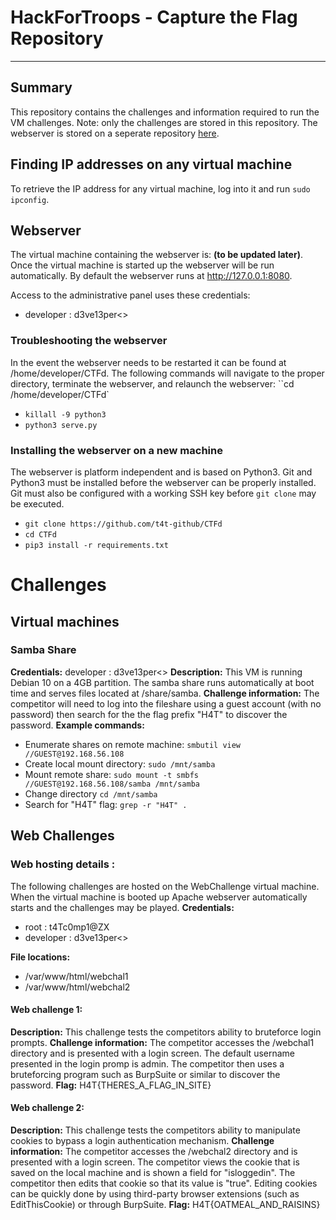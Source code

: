 # HackForTroops - Capture the Flag Repository
---
## Summary
This repository contains the challenges and information required to run the VM challenges. Note: only the challenges are stored in this repository. The webserver is stored on a seperate repository [here](https://github.com/t4t-github/CTFd).

## Finding IP addresses on any virtual machine
To retrieve the IP address for any virtual machine, log into it and run `sudo ipconfig`.

## Webserver
The virtual machine containing the webserver is: **(to be updated later)**. Once the virtual machine is started up the webserver will be run automatically. By default the webserver runs at http://127.0.0.1:8080.

Access to the administrative panel uses these credentials:
 - developer : d3ve13per<>


### Troubleshooting the webserver
In the event the webserver needs to be restarted it can be found at /home/developer/CTFd. The following commands will navigate to the proper directory, terminate the webserver, and relaunch the webserver:
``cd /home/developer/CTFd`
 - `killall -9 python3`
 - `python3 serve.py`

### Installing the webserver on a new machine
The webserver is platform independent and is based on Python3. Git and Python3 must be installed before the webserver can be properly installed. Git must also be configured with a working SSH key before `git clone` may be executed.

 - `git clone https://github.com/t4t-github/CTFd`
 - `cd CTFd`
 - `pip3 install -r requirements.txt`

# Challenges

## Virtual machines

### Samba Share
**Credentials:** developer : d3ve13per<>
**Description:** This VM is running Debian 10 on a 4GB partition. The samba share runs automatically at boot time and serves files located at /share/samba.
**Challenge information:** The competitor will need to log into the fileshare using a guest account (with no password) then search for the the flag prefix "H4T" to discover the password.
**Example commands:**
- Enumerate shares on remote machine: `smbutil view //GUEST@192.168.56.108`
- Create local mount directory: `sudo /mnt/samba`
- Mount remote share: `sudo mount -t smbfs //GUEST@192.168.56.108/samba /mnt/samba`
- Change directory `cd /mnt/samba`
- Search for "H4T" flag: ```grep -r "H4T" .```

## Web Challenges
### Web hosting details :
The following challenges are hosted on the WebChallenge virtual machine. When the virtual machine is booted up Apache webserver automatically starts and the challenges may be played.
**Credentials:**
 - root : t4Tc0mp1@ZX
 - developer : d3ve13per<>

**File locations:**
 - /var/www/html/webchal1
 - /var/www/html/webchal2

#### Web challenge 1:
**Description:** This challenge tests the competitors ability to bruteforce login prompts.
**Challenge information:** The competitor accesses the /webchal1 directory and is presented with a login screen. The default username presented in the login promp is admin. The competitor then uses a bruteforcing program such as BurpSuite or similar to discover the password.
**Flag:** H4T{THERES_A_FLAG_IN_SITE}

#### Web challenge 2:
**Description:** This challenge tests the competitors ability to manipulate cookies to bypass a login authentication mechanism.
**Challenge information:** The competitor accesses the /webchal2 directory and is presented with a login screen. The competitor views the cookie that is saved on the local machine and is shown a field for "isloggedin". The competitor then edits that cookie so that its value is "true". Editing cookies can be quickly done by using third-party browser extensions (such as EditThisCookie) or through BurpSuite.
**Flag:** H4T{OATMEAL_AND_RAISINS}
